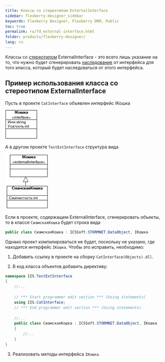 ```yaml
---
title: Классы со стереотипом ExternalInterface
sidebar: flexberry-designer_sidebar
keywords: Flexberry Designer, Flexberry ORM, Public
toc: true
permalink: ru/fd_external-interface.html
folder: products/flexberry-designer/
lang: ru
---
```

Классы со [стереотипом](fd_key-concepts-flexberry-designer.html) ExternalInterface - это всего лишь указание на то, что нужно будет сгенерировать [наследование](fd_inheritance.html) от интерфейса для того класса, который будет наследоваться от этого интерфейса.

## Пример использования класса со стереотипом ExternalInterface
Пусть в проекте `CatInterface` объявлен интерфейс IКошка

![](/images/pages/products/flexberry-designer/class-diagram/interface-i-cat.png)

А в другом проекте `TestExtInterface` структура вида

![](/images/pages/products/flexberry-designer/class-diagram/ext-interface-i-cat.png)

Если в проекте, содержащем ExternalInterface, сгенерировать объекты, то в классе `СиамскаяКошка` будет строка вида

```csharp
public class СиамскаяКошка : ICSSoft.STORMNET.DataObject, IКошка
```
Однако проект компилироваться не будет, поскольку не указано, где находится интерфейс `IКошка`. Чтобы это исправить, необходимо: 

1. Добавить ссылку в проекте на сборку `CatInterface(Objects).dll`. 

2. В код класса объектов добавить директиву:

```csharp
namespace IIS.TestExtInterface
{
	//...
	
    // *** Start programmer edit section *** (Using statements)
    using IIS.CatInterface;
    // *** End programmer edit section *** (Using statements)
	
	//...
    public class СиамскаяКошка : ICSSoft.STORMNET.DataObject, IКошка
    {
		//...
	}
}
```

3. Реализовать методы интерфейса `IКошка`.

